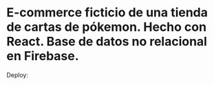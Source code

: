 # E-commerce ficticio de una tienda de cartas de pókemon. Hecho con React. Base de datos no relacional en Firebase.
Deploy: 
